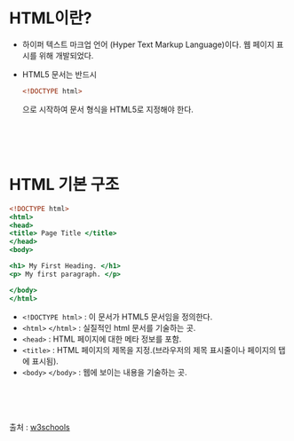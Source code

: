 # HTML이란?

* 하이퍼 텍스트 마크업 언어 (Hyper Text Markup Language)이다. 웹 페이지 표시를 위해 개발되었다.　



* HTML5 문서는 반드시 
   ```htm
   <!DOCTYPE html>
   ```
  으로 시작하여 문서 형식을 HTML5로 지정해야 한다.

<br>
<br>
<br>

# HTML 기본 구조
```htm
<!DOCTYPE html>
<html>
<head>
<title> Page Title </title>
</head>
<body>

<h1> My First Heading. </h1>
<p> My first paragraph. </p>

</body>
</html>
```
- `<!DOCTYPE html>` : 이 문서가 HTML5 문서임을 정의한다.
- `<html>` `</html>` : 실질적인 html 문서를 기술하는 곳.
- `<head>` : HTML 페이지에 대한 메타 정보를 포함.
- `<title>` :  HTML 페이지의 제목을 지정.(브라우저의 제목 표시줄이나 페이지의 탭에 표시됨).
- `<body>` `</body>` : 웹에 보이는 내용을 기술하는 곳.



<br>
<br>
<br>

출처 : [w3schools][w3schoolslink]

[w3schoolslink]: https://www.w3schools.com/html/html_basic.asp "w3schools HTML Basic"

      
